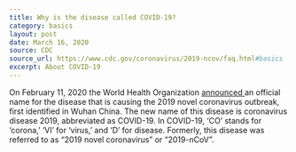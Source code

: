 ```yaml
---
title: Why is the disease called COVID-19?
category: basics
layout: post
date: March 16, 2020
source: CDC
source_url: https://www.cdc.gov/coronavirus/2019-ncov/faq.html#basics
excerpt: About COVID-19
---
```


On February 11, 2020 the World Health Organization <a href="https://twitter.com/DrTedros/status/1227297754499764230"> announced
</a> an official name for the disease that is causing the 2019 novel coronavirus outbreak, first identified in Wuhan China. 
The new name of this disease is coronavirus disease 2019, abbreviated as COVID-19. In COVID-19, ‘CO’ stands for ‘corona,’ ‘VI’ 
for ‘virus,’ and ‘D’ for disease. Formerly, this disease was referred to as “2019 novel coronavirus” or “2019-nCoV”.
